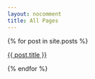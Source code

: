 ```yaml
---
layout: nocomment
title: All Pages
---
```

  {% for post in site.posts %}
  <span><p><a href="{{ post.url }}">{{ post.title }}</a></p></span>
  {% endfor %}
